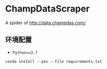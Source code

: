 # ChampDataScraper
A spider of http://data.champdas.com/

## 环境配置

- `Python==3.7`

```
conda install --yes --file requirements.txt
```

